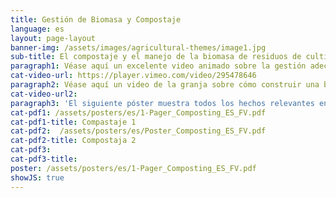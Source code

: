 ```yaml
---
title: Gestión de Biomasa y Compostaje
language: es
layout: page-layout
banner-img: /assets/images/agricultural-themes/image1.jpg
sub-title: El compostaje y el manejo de la biomasa de residuos de cultivos y/o estiércol son fundamentales para la capacidad de retención de nutrientes y agua y para una vida saludable en el suelo.
paragraph1: Véase aquí un excelente video animado sobre la gestión adecuada de la biomasa y el compostaje y aprende sobre los beneficios y sobre cómo hacerlo.
cat-video-url: https://player.vimeo.com/video/295478646
paragraph2: Véase aquí un video de la granja sobre cómo construir una buena pila de compost y cómo utilizar la biomasa disponible en una granja.
cat-video-url2: 
paragraph3: 'El siguiente póster muestra todos los hechos relevantes en detalle. Véase aquí:'
cat-pdf1: /assets/posters/es/1-Pager_Composting_ES_FV.pdf
cat-pdf1-title: Compastaje 1
cat-pdf2:  /assets/posters/es/Poster_Composting_ES_FV.pdf
cat-pdf2-title: Compostaja 2
cat-pdf3:
cat-pdf3-title:
poster: /assets/posters/es/1-Pager_Composting_ES_FV.pdf
showJS: true
---
```


